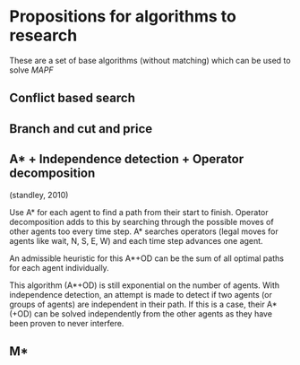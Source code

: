 # Propositions for algorithms to research

These are a set of base algorithms (without 
matching) which can be used to solve *MAPF*

## Conflict based search

## Branch and cut and price

## A* + Independence detection + Operator decomposition

(standley, 2010)

Use A* for each agent to find a path from their
start to finish. Operator decomposition adds to 
this by searching through the possible moves of 
other agents too every time step. A* searches 
operators (legal moves for agents like wait, N, S, E, W)
and each time step advances one agent.

An admissible heuristic for this A*+OD can be the sum
of all optimal paths for each agent individually.

This algorithm (A*+OD) is still exponential on the 
number of agents. With independence detection, an
attempt is made to detect if two agents (or groups 
of agents) are independent in their path. If this
is a case, their A* (+OD) can be solved independently
from the other agents as they have been proven to never
interfere.

## M*


